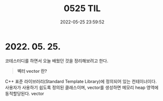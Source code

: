 ﻿---
layout: post
title: "0525 TIL"
date:   2022-05-25 23:59:52
categories: TIL
tags: TIL
image: /images/pic08.jpg
---

# **2022. 05. 25.**

코테스터디를 하면서 오늘 배웠던 것을 정리해보려고 한다.
> **벡터 vector 란?** 

C++ 표준 라이브러리(Standard Template Library)에 정의되어 있는 컨테이너이다. 사용자가 사용하기 쉽도록 정의된 클래스이며, vector를 생성하면 메모리 heap 영역에 동적할당된다.
vector


